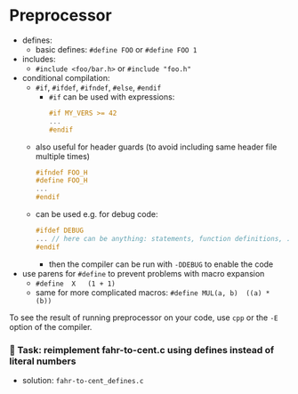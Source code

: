 # Preprocessor

  - defines:
    - basic defines: `#define FOO` or `#define FOO 1`
  - includes:
    - `#include <foo/bar.h>` or `#include "foo.h"`
  - conditional compilation:
    - `#if`, `#ifdef`, `#ifndef`, `#else`, `#endif`
      - `#if` can be used with expressions:
        ```C
        #if MY_VERS >= 42
        ...
        #endif
        ```
    - also useful for header guards (to avoid including same header file
      multiple times)
      ```C
      #ifndef FOO_H
      #define FOO_H
      ...
      #endif
      ```
    - can be used e.g. for debug code:
      ```C
      #ifdef DEBUG
      ... // here can be anything: statements, function definitions, ...
      #endif
      ```
      - then the compiler can be run with `-DDEBUG` to enable the code
  - use parens for `#define` to prevent problems with macro expansion
    - `#define	X	(1 + 1)`
    - same for more complicated macros:
      `#define MUL(a, b)  ((a) * (b))`

To see the result of running preprocessor on your code, use `cpp` or
the `-E` option of the compiler.

### :wrench: Task: reimplement fahr-to-cent.c using defines instead of literal numbers
  - solution: `fahr-to-cent_defines.c`
